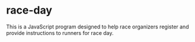 # race-day
This is a JavaScript program designed to help race organizers register and provide instructions to runners for race day.
